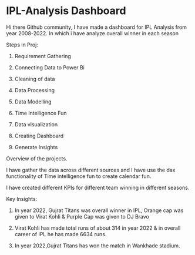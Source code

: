 # IPL-Analysis Dashboard
Hi there Github community, I have made a dashboard for IPL Analysis from year 2008-2022. In which i have analyze overall winner in each season

Steps in Proj:

1. Requirement Gathering

2. Connecting Data to Power Bi

3. Cleaning of data

4. Data Processing

5. Data Modelling

6. Time Intelligence Fun

7. Data visualization

8. Creating Dashboard

9. Generate Insights

Overview of the projects.

I have gather the data across different sources and I have use the dax functionality of Time intelligence fun to create calendar fun. 

I have created different KPIs for different team winning in different seasons.

Key Insights:

1. In year 2022, Gujrat Titans was overall winner in IPL, Orange cap was given to Virat Kohli & Purple Cap was given to DJ Bravo

2. Virat Kohli has made total runs of about 314 in year 2022 & in overall career of IPL he has made 6634 runs.

3. In year 2022,Gujrat Titans has won the match in  Wankhade stadium.

